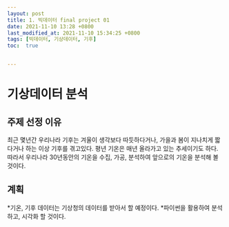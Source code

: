 ```yaml
---
layout: post
title: 1. 빅데이터 final project 01
date: 2021-11-10 13:28 +0800
last_modified_at: 2021-11-10 15:34:25 +0800
tags: [빅데이터, 기상데이터, 기후]
toc:  true


---
```


# 기상데이터 분석

## 주제 선정 이유

최근 몇년간 우리나라 기후는 겨울이 생각보다 따듯하다거나, 가을과 봄이 지나치게 짧다거나 하는 이상 기후를 겪고있다.
평년 기온은 매년 올라가고 있는 추세이기도 하다. 
따라서 우리나라 30년동안의 기온을 수집, 가공, 분석하여 앞으로의 기온을 분석해 볼 것이다. 

## 계획

*기온, 기후 데이터는 기상청의 데이터를 받아서 할 예정이다. 
*파이썬을 활용하여 분석하고, 시각화 할 것이다. 

